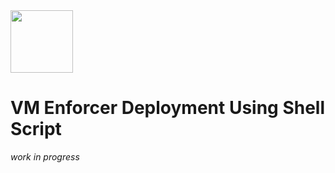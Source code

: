 <img src="https://avatars3.githubusercontent.com/u/12783832?s=200&v=4" height="100" width="100" />

# VM Enforcer Deployment Using Shell Script

*work in progress*